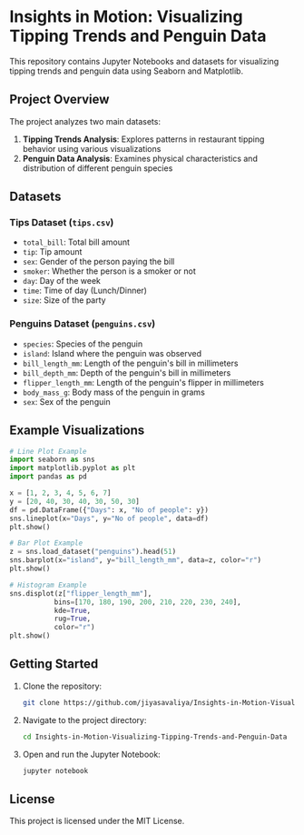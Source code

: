 # Insights in Motion: Visualizing Tipping Trends and Penguin Data

This repository contains Jupyter Notebooks and datasets for visualizing tipping trends and penguin data using Seaborn and Matplotlib.

## Project Overview

The project analyzes two main datasets:

1. **Tipping Trends Analysis**: Explores patterns in restaurant tipping behavior using various visualizations
2. **Penguin Data Analysis**: Examines physical characteristics and distribution of different penguin species

## Datasets

### Tips Dataset (`tips.csv`)
- `total_bill`: Total bill amount
- `tip`: Tip amount
- `sex`: Gender of the person paying the bill
- `smoker`: Whether the person is a smoker or not
- `day`: Day of the week
- `time`: Time of day (Lunch/Dinner)
- `size`: Size of the party

### Penguins Dataset (`penguins.csv`)
- `species`: Species of the penguin
- `island`: Island where the penguin was observed
- `bill_length_mm`: Length of the penguin's bill in millimeters
- `bill_depth_mm`: Depth of the penguin's bill in millimeters
- `flipper_length_mm`: Length of the penguin's flipper in millimeters
- `body_mass_g`: Body mass of the penguin in grams
- `sex`: Sex of the penguin

## Example Visualizations

```python
# Line Plot Example
import seaborn as sns
import matplotlib.pyplot as plt
import pandas as pd

x = [1, 2, 3, 4, 5, 6, 7]
y = [20, 40, 30, 40, 30, 50, 30]
df = pd.DataFrame({"Days": x, "No of people": y})
sns.lineplot(x="Days", y="No of people", data=df)
plt.show()

# Bar Plot Example
z = sns.load_dataset("penguins").head(51)
sns.barplot(x="island", y="bill_length_mm", data=z, color="r")
plt.show()

# Histogram Example
sns.displot(z["flipper_length_mm"], 
           bins=[170, 180, 190, 200, 210, 220, 230, 240], 
           kde=True, 
           rug=True, 
           color="r")
plt.show()
```

## Getting Started

1. Clone the repository:
   ```bash
   git clone https://github.com/jiyasavaliya/Insights-in-Motion-Visualizing-Tipping-Trends-and-Penguin-Data.git
   ```

2. Navigate to the project directory:
   ```bash
   cd Insights-in-Motion-Visualizing-Tipping-Trends-and-Penguin-Data
   ```

3. Open and run the Jupyter Notebook:
   ```bash
   jupyter notebook
   ```

## License

This project is licensed under the MIT License.
